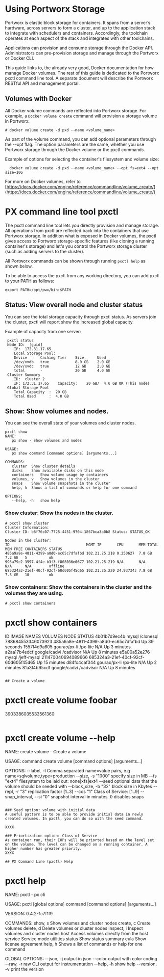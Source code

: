# Using Portworx Storage 
Portworx is elastic block storage for containers. It spans from a server’s hardware, across servers to form a cluster, and up to the application stack to integrate with schedulers and containers. Accordingly, the toolchain operates at each aspect of the stack and integrates with other toolchains. 

Applications can provision and consume storage through the Docker API. Administrators can pre-provision storage and manage through the Portworx or Docker CLI. 

This guide links to, the already very good, Docker documentation for how manage Docker volumes. The rest of this guide is dedicated to the Portworx pxctl command line tool. A separate document will describe the Portworx RESTful API and management portal. 

## Volumes with Docker
All Docker volume commands are reflected into Portworx storage. For example, a ```Docker volume create``` command will provision a storage volume in Portworx.  

```
# docker volume create -d pxd --name <volume_name>
```
As part of the volume command, you can add optional parameters through the --opt flag. The option parameters are the same, whether you use Portworx storage through the Docker volume or the pxctl commands. 

Example of options for selecting the container's filesystem and volume size: 

```
  docker volume create -d pxd --name <volume_name> --opt fs=ext4 --opt size=10G
```
For more on Docker volumes, refer to  [https://docs.docker.com/engine/reference/commandline/volume_create/](https://docs.docker.com/engine/reference/commandline/volume_create/)

# PX command line tool pxctl
The pxctl command line tool lets you directly provision and manage storage. All operations from pxctl are reflected back into the  containers that use Portworx storage. In addition what is exposed in Docker volumes, the pxctl gives access to Portworx storage-specific features (like cloning a running container's storage) and let's you control  the Portworx storage cluster (such as adding servers to the cluster).

All Portworx commands can be shown through running ```pxctl help``` as shown below.

To be able to access the pxctl from any working directory, you can add pxctl to your PATH as follows:
```
export PATH=/opt/pwx/bin:$PATH
```

## Status: View overall node and cluster status
You can see the total storage capacity through pxctl status. As servers join the cluster, pxctl will report show the increased global capacity. 

Example of capacity from one server:
```
 pxctl status
 Node ID:  [guid]
	IP:  172.31.17.65 
 	Local Storage Pool:
	Device		Caching Tier	Size	  Used
	/dev/xvdb	true  			8.0 GB    2.0 GB
	/dev/xvdc	true			12 GB	  2.0 GB
	total		-		 		20 GB	  4.0 GB
 Cluster Summary
	ID:  cluster 2
	IP: 172.31.17.65	Capacity:    20 GB/  4.0 GB OK (This node)
 Global Storage Pool
	Total Capacity	:  20 GB
	Total Used    	:  4.0 GB
```

## Show: Show volumes and nodes.
You can see the overall state of your volumes and cluster nodes.
```
pxctl show
NAME:
   px show - Show volumes and nodes

USAGE:
   px show command [command options] [arguments...]

COMMANDS:
   cluster	Show cluster details
   disks	Show available disks on this node
   containers	Show volume usage by containers
   volumes, v	Show volumes in the cluster
   snaps	Show volume snapshots in the cluster
   help, h	Shows a list of commands or help for one command
   
OPTIONS:
   --help, -h	show help
```

### Show cluster: Show the nodes in the cluster.
```
# pxctl show cluster
Cluster Information:
Cluster ID: b6f76c07-7725-4451-9704-1867bca3a0b8 Status: STATUS_OK

Nodes in the cluster:
ID                                   MGMT IP       CPU       MEM TOTAL MEM FREE CONTAINERS STATUS
485a9a8e-4811-4399-a8d0-ec65c7dfafbd 102.21.25.218 0.250627  7.8 GB    7.2 GB   5          ok
993a79e2-3597-4f4e-b3f3-f808036e0677 102.21.25.219 N/A       N/A       N/A      N/A        offline
685324a3-21ef-40cf-92cf-60d605f45d65 102.21.25.220 24.937343 7.8 GB    7.3 GB   10         ok
```

### Show containers: Show the containers in the cluster and the volumes they are using.
```
# pxctl show containers
```
# pxctl show containers
ID           IMAGE        NAMES       VOLUMES            NODE 									STATUS
4b01b7d9ec4b mysql        /clonesql   788684553346073923 485a9a8e-4811-4399-a8d0-ec65c7dfafbd	Up 39 seconds
1557f4d9a605 gourao/px-li /px-lite    N/A                										Up 3 minutes
a2aa17b4edcf google/cadvi /cadvisor   N/A                										Up 8 minutes
e5a00a52e276 mysql        /jeff-mysql 211470040694089666 685324a3-21ef-40cf-92cf-60d605f45d65	Up 15 minutes
d84fc4caf344 gourao/px-li /px-lite    N/A                										Up 2 minutes
81a3f4b95cdf google/cadvi /cadvisor   N/A                										Up 8 minutes
```

## Create a volume
```
# pxctl create volume foobar
3903386035533561360
```

```
# pxctl create volume --help
NAME:
   create volume - Create a volume

USAGE:
   command create volume [command options] [arguments...]

OPTIONS:
   --label, -l                  Comma separated name=value pairs, e.g name=sqlvolume,type=production
   --size, -s "1000"            specify size in MB
   --fs "ext4"                  filesystem to be laid out: none|xfs|ext4
   --seed                       optional data that the volume should be seeded with
   --block_size, -b "32"        block size in Kbytes
   --repl, -r "3"               replication factor [1..3]
   --cos "1"                    Class of Service: [1..9]
   --snap_interval, --si "0"    snapshot interval in minutes, 0 disables snaps
```

### Seed option: volume with initial data
A useful pattern is to be able to provide initial data in newly created volumes. In pxctl, you can do so with the seed command. 

XXXX

### Priortization option: Class of Service
As container run, their IOPs will be priorted based on the level set on the volume. The level can be changed on a running container. A higher number has greater priority. 
XXXX

## PX Command Line (pxctl) Help

```
# pxctl help
NAME:
   pxctl - px cli

USAGE:
   pxctl [global options] command [command options] [arguments...]
   
VERSION:
   0.4.2-1c7f1f9
   
COMMANDS:
   show, s      Show volumes and cluster nodes
   create, c    Create volumes
   delete, d    Delete volumes or cluster nodes
   inspect, i   Inspect volumes and cluster nodes
   host         Access volumes directly from the host
   service      Service mode utilities
   status       Show status summary
   eula         Show license agreement
   help, h      Shows a list of commands or help for one command
   
GLOBAL OPTIONS:
   --json, -j           output in json
   --color              output with color coding
   --raw, -r            raw CLI output for instrumentation
   --help, -h           show help
   --version, -v        print the version
```
